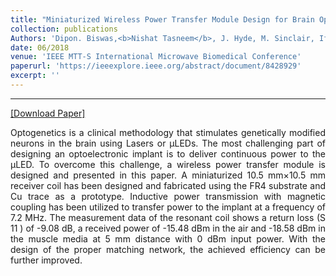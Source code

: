```yaml
---
title: "Miniaturized Wireless Power Transfer Module Design for Brain Optoelectronic Implant"
collection: publications
Authors: 'Dipon. Biswas,<b>Nishat Tasneem</b>, J. Hyde, M. Sinclair, Ifana Mahbub.'
date: 06/2018
venue: 'IEEE MTT-S International Microwave Biomedical Conference'
paperurl: 'https://ieeexplore.ieee.org/abstract/document/8428929'
excerpt: ''
---
```

---
<a href='https://ieeexplore.ieee.org/abstract/document/8428929' target="_blank">[Download Paper]</a>

<p align="justify">
Optogenetics is a clinical methodology that stimulates genetically modified neurons in the brain using Lasers or μLEDs. The most challenging part of designing an optoelectronic implant is to deliver continuous power to the μLED. To overcome this challenge, a wireless power transfer module is designed and presented in this paper. A miniaturized 10.5 mm×10.5 mm receiver coil has been designed and fabricated using the FR4 substrate and Cu trace as a prototype. Inductive power transmission with magnetic coupling has been utilized to transfer power to the implant at a frequency of 7.2 MHz. The measurement data of the resonant coil shows a return loss (S 11 ) of -9.08 dB, a received power of -15.48 dBm in the air and -18.58 dBm in the muscle media at 5 mm distance with 0 dBm input power. With the design of the proper matching network, the achieved efficiency can be further improved.

</p>
